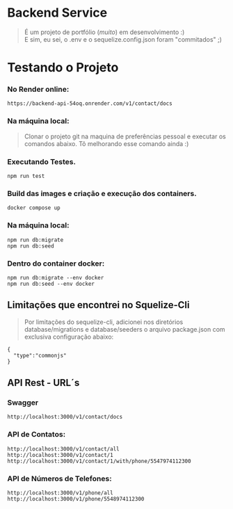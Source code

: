 # Backend Service

> É um projeto de portfólio (*muito*) em desenvolvimento :)  
> E sim, eu sei, o .env e o sequelize.config.json foram "commitados" ;)

# Testando o Projeto

### No Render online:

```
https://backend-api-54oq.onrender.com/v1/contact/docs
```

### Na máquina local:
> Clonar o projeto git na maquina de preferências pessoal e executar os comandos abaixo. Tô melhorando esse comando ainda :)

### Executando Testes.
```
npm run test
```

### Build das images e criação e execução dos containers.
```
docker compose up
```

### Na máquina local:
```
npm run db:migrate
npm run db:seed
```

### Dentro do container docker:
```
npm run db:migrate --env docker
npm run db:seed --env docker
```

## Limitações que encontrei no Squelize-Cli

> Por limitações do sequelize-cli, adicionei nos diretórios database/migrations e database/seeders o arquivo package.json com exclusiva configuração abaixo:
```
{
  "type":"commonjs"
}
```

## API Rest - URL´s

### Swagger

```
http://localhost:3000/v1/contact/docs
```

### API de Contatos:

```
http://localhost:3000/v1/contact/all
http://localhost:3000/v1/contact/1
http://localhost:3000/v1/contact/1/with/phone/5547974112300
```  

### API de Números de Telefones:

```  
http://localhost:3000/v1/phone/all  
http://localhost:3000/v1/phone/5548974112300  
```
